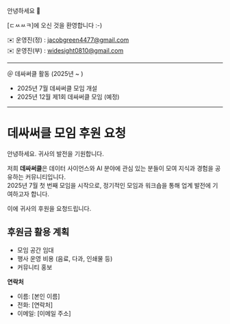 안녕하세요 👋

[ㄷㅆㅆㅋ]에 오신 것을 환영합니다 :-) <br>

✉️ 운영진(정) : jacobgreen4477@gmail.com <br>
✉️ 운영진(부) : widesight0810@gmail.com <br>

------------------

＠ 데싸써클 활동 (2025년 ~ )

- 2025년 7월 데싸써클 모임 개설 <br>
- 2025년 12월 제1회 데싸써클 모임 (예정) <br>

------------------

# 데싸써클 모임 후원 요청

안녕하세요. 귀사의 발전을 기원합니다.

저희 **데싸써클**은 데이터 사이언스와 AI 분야에 관심 있는 분들이 모여 지식과 경험을 공유하는 커뮤니티입니다.  
2025년 7월 첫 번째 모임을 시작으로, 정기적인 모임과 워크숍을 통해 업계 발전에 기여하고자 합니다.

이에 귀사의 후원을 요청드립니다.

## 후원금 활용 계획
- 모임 공간 임대
- 행사 운영 비용 (음료, 다과, 인쇄물 등)
- 커뮤니티 홍보

**연락처**

- 이름: [본인 이름]
- 전화: [연락처]
- 이메일: [이메일 주소]

